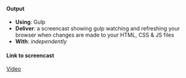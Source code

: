 #### Output
- **Using**: Gulp
- **Deliver**: a screencast showing gulp watching and refreshing your browser when changes are made to your HTML, CSS & JS files
- **With**: *independently*

#### Link to screencast
[Video](https://youtu.be/OnxXSafKzM0)